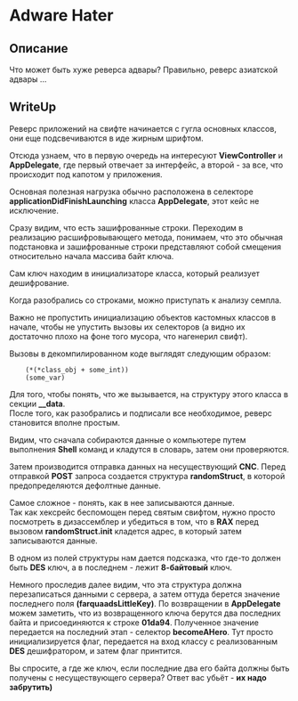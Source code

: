 # Adware Hater


## Описание
Что может быть хуже реверса адвары? Правильно, реверс азиатской адвары ...

## WriteUp

Реверс приложений на свифте начинается с гугла основных классов, они еще подсвечиваются в иде жирным шрифтом.

Отсюда узнаем, что в первую очередь на интересуют **ViewController** и **AppDelegate**, где первый отвечает за интерфейс, а второй - за все, что происходит под капотом у приложения.

Основная полезная нагрузка обычно расположена в селекторе **applicationDidFinishLaunching** класса **AppDelegate**, этот кейс не исключение.

Сразу видим, что есть зашифрованные строки. 
Переходим в реализацию расшифровывающего метода, понимаем, что это обычная подстановка и зашифрованные строки представляют собой смещения относительно начала массива байт ключа.

Сам ключ находим в инициализаторе класса, который реализует дешифрование.

Когда разобрались со строками, можно приступать к анализу семпла.

Важно не пропустить инициализацию объектов кастомных классов в начале, чтобы не упустить вызовы их селекторов (а видно их достаточно плохо на фоне того мусора, что нагенерил свифт).

Вызовы в декомпилированном коде выглядят следующим образом:

```
    (*(*class_obj + some_int))
    (some_var)
```

Для того, чтобы понять, что же вызывается, на структуру этого класса в секции **__data**.<br>
После того, как разобрались и подписали все необходимое, реверс становится вполне простым. 

Видим, что сначала собираются данные о компьютере путем выполнения **Shell** команд и кладутся в словарь, затем они проверяются.

Затем производится отправка данных на несуществующий **CNC**. Перед отправкой **POST** запроса создается структура **randomStruct**, в которой предопределяются дефолтные данные.

Самое сложное - понять, как в нее записываются данные.<br> 
Так как хексрейс беспомощен перед святым свифтом, нужно просто посмотреть в дизассемблер и убедиться в том, что в **RAX** перед вызовом **randomStruct.init** кладется адрес, в который затем записываются данные.

В одном из полей структуры нам дается подсказка, что где-то должен быть **DES** ключ, а в последнем - лежит **8-байтовый** ключ.

Немного проследив далее видим, что эта структура должна перезаписаться данными с сервера, а затем оттуда берется значение последнего поля **(farquaadsLittleKey)**. 
По возвращении в **AppDelegate** можем заметить, что из возвращенного ключа берутся два последних байта и присоединяются к строке **01da94**. 
Полученное значение передается на последний этап - селектор **becomeAHero**. 
Тут просто инициализируется флаг, передается на вход классу с реализованным **DES** дешифратором, и затем флаг принтится.

Вы спросите, а где же ключ, если последние два его байта должны быть получены с несуществующего сервера? Ответ вас убьёт - **их надо забрутить)**


 

